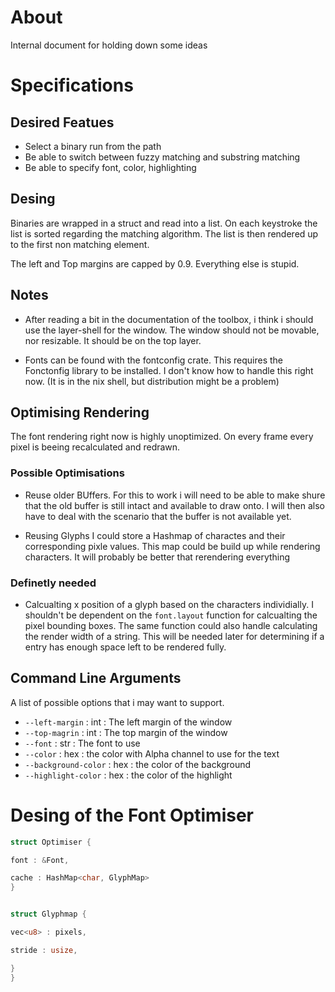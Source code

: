 # About
Internal document for holding down some ideas

# Specifications

## Desired Featues

- Select a binary run from the path
- Be able to switch between fuzzy matching and substring matching
- Be able to specify font, color, highlighting



## Desing

Binaries are wrapped in a struct and read into a list. On each keystroke the list is sorted regarding the matching algorithm. The list is then rendered up to the first non matching element.


The left and Top margins are capped by 0.9. Everything else is stupid.



## Notes
- After reading a bit in the documentation of the toolbox, i think i should use the layer-shell for the window. The window should not be movable, nor resizable. It should be on the top layer.

- Fonts can be found with the fontconfig crate. This requires the Fonctonfig library to be installed. I don't know how to handle this right now. (It is in the nix shell, but distribution might be a problem)


## Optimising Rendering

The font rendering right now is highly unoptimized. On every frame every pixel is beeing recalculated and redrawn. 

### Possible Optimisations

- Reuse older BUffers.
 For this to work i will need to be able to make shure that the old buffer is still intact and available to draw onto. I will then also have to deal with the scenario that the buffer is not available yet.

- Reusing Glyphs
I could store a Hashmap of charactes and their corresponding pixle values. This map could be build up while rendering characters. It will probably be better that rerendering everything


### Definetly needed

- Calcualting x position of a glyph based on the characters individially. I shouldn't be dependent on the `font.layout` function for calcualting the pixel bounding boxes. The same function could also handle calculating the render width of a string. This will be needed later for determining if a entry has enough space left to be rendered fully.


## Command Line Arguments

A list of possible options that i may want to support.

- `--left-margin` : int : The left margin of the window
- `--top-magrin` : int : The top margin of the window
- `--font` : str : The font to use
- `--color` : hex : the color with Alpha channel to use for the text
- `--background-color` : hex : the color of the background
- `--highlight-color` : hex : the color of the highlight


# Desing of the Font Optimiser


```rust
struct Optimiser {

font : &Font,

cache : HashMap<char, GlyphMap>
}


struct Glyphmap {

vec<u8> : pixels,

stride : usize,

}
}
```

